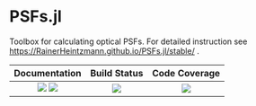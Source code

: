 # PSFs.jl
Toolbox for calculating optical PSFs.
For detailed instruction see https://RainerHeintzmann.github.io/PSFs.jl/stable/ .


| **Documentation**                       | **Build Status**                          | **Code Coverage**               |
|:---------------------------------------:|:-----------------------------------------:|:-------------------------------:|
| [![][docs-stable-img]][docs-stable-url] [![][docs-dev-img]][docs-dev-url] | [![][CI-img]][CI-url] | [![][codecov-img]][codecov-url] |




[docs-dev-img]: https://img.shields.io/badge/docs-dev-orange.svg 
[docs-dev-url]: https://RainerHeintzmann.github.io/PSFs.jl/dev/ 

[docs-stable-img]: https://img.shields.io/badge/docs-stable-blue.svg 
[docs-stable-url]: https://RainerHeintzmann.github.io/PSFs.jl/stable/

[codecov-img]: https://codecov.io/gh/RainerHeintzmann/PSFs.jl/branch/main/graph/badge.svg
[codecov-url]: https://codecov.io/gh/RainerHeintzmann/PSFs.jl

[CI-img]: https://github.com/RainerHeintzmann/PSFs.jl/workflows/CI/badge.svg
[CI-url]: https://github.com/RainerHeintzmann/PSFs.jl/actions?query=workflow%3ACI 
